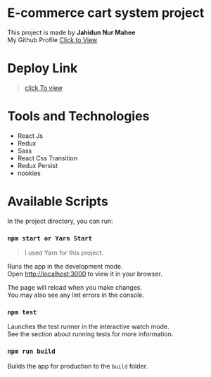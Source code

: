 # E-commerce cart system project

This project is made by **Jahidun Nur Mahee**
<br/>
My Github Profile [Click to View](https://github.com/maheenur13)

# Deploy Link

> [click To view](https://e-commerce-cart-system.netlify.app/)

# Tools and Technologies

- React Js
- Redux
- Sass
- React Css Transition
- Redux Persist
- nookies

# Available Scripts

In the project directory, you can run:

### `npm start or Yarn Start`

> I used Yarn for this project.

Runs the app in the development mode.\
Open [http://localhost:3000](http://localhost:3000) to view it in your browser.

The page will reload when you make changes.\
You may also see any lint errors in the console.

### `npm test`

Launches the test runner in the interactive watch mode.\
See the section about running tests for more information.

### `npm run build`

Builds the app for production to the `build` folder.
